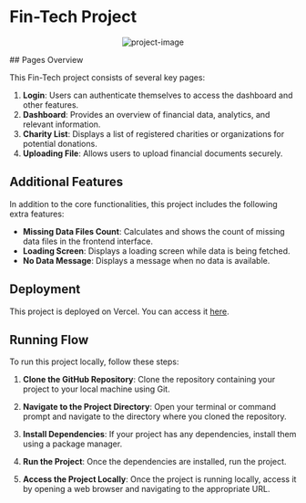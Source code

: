 # Fin-Tech Project
<p align="center"><img src="https://i.postimg.cc/447fbHPt/Screenshot-2024-05-08-133431.png
" alt="project-image"></p>
## Pages Overview

This Fin-Tech project consists of several key pages:

1. **Login**: Users can authenticate themselves to access the dashboard and other features.
2. **Dashboard**: Provides an overview of financial data, analytics, and relevant information.
3. **Charity List**: Displays a list of registered charities or organizations for potential donations.
4. **Uploading File**: Allows users to upload financial documents securely.



## Additional Features

In addition to the core functionalities, this project includes the following extra features:

- **Missing Data Files Count**: Calculates and shows the count of missing data files in the frontend interface.
- **Loading Screen**: Displays a loading screen while data is being fetched.
- **No Data Message**: Displays a message when no data is available.

  
## Deployment

This project is deployed on Vercel. You can access it [here](https://fin-tech-test.vercel.app/).





## Running Flow

To run this project locally, follow these steps:

1. **Clone the GitHub Repository**: 
   Clone the repository containing your project to your local machine using Git.

   
2. **Navigate to the Project Directory**: 
Open your terminal or command prompt and navigate to the directory where you cloned the repository.


3. **Install Dependencies**: 
If your project has any dependencies, install them using a package manager.


4. **Run the Project**: 
Once the dependencies are installed, run the project.


5. **Access the Project Locally**: 
Once the project is running locally, access it by opening a web browser and navigating to the appropriate URL.






